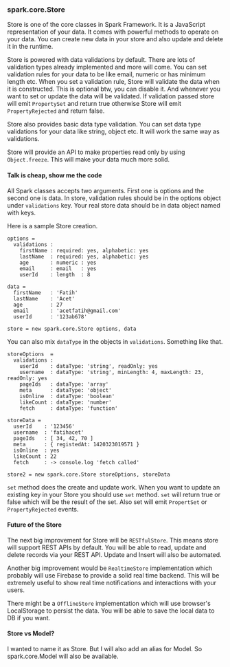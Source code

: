 ### spark.core.Store

Store is one of the core classes in Spark Framework. It is a JavaScript representation of your data. It comes with powerful methods to operate on your data. You can create new data in your store and also update and delete it in the runtime.

Store is powered with data validations by default. There are lots of validation types already implemented and more will come. You can set validation rules for your data to be like email, numeric or has minimum length etc. When you set a validation rule, Store will validate the data when it is constructed. This is optional btw, you can disable it. And whenever you want to set or update the data will be validated. If validation passed store will emit `PropertySet` and return true otherwise Store will emit `PropertyRejected` and return false.

Store also provides basic data type validation. You can set data type validations for your data like string, object etc. It will work the same way as validations.

Store will provide an API to make properties read only by using `Object.freeze`. This will make your data much more solid.

#### Talk is cheap, show me the code
All Spark classes accepts two arguments. First one is options and the second one is data. In store, validation rules should be in the options object under `validations` key. Your real store data should be in data object named with keys.

Here is a sample Store creation.

```
options =
  validations :
    firstName : required: yes, alphabetic: yes
    lastName  : required: yes, alphabetic: yes
    age       : numeric : yes
    email     : email   : yes
    userId    : length  : 8

data =
  firstName   : 'Fatih'
  lastName    : 'Acet'
  age         : 27
  email       : 'acetfatih@gmail.com'
  userId      : '123ab678'

store = new spark.core.Store options, data
```

You can also mix `dataType` in the objects in `validations`. Something like that.

```
storeOptions  =
  validations :
    userId    : dataType: 'string', readOnly: yes
    username  : dataType: 'string', minLength: 4, maxLength: 23, readOnly: yes
    pageIds   : dataType: 'array'
    meta      : dataType: 'object'
    isOnline  : dataType: 'boolean'
    likeCount : dataType: 'number'
    fetch     : dataType: 'function'

storeData =
  userId    : '123456'
  username  : 'fatihacet'
  pageIds   : [ 34, 42, 70 ]
  meta      : { registedAt: 1420323019571 }
  isOnline  : yes
  likeCount : 22
  fetch     : -> console.log 'fetch called'

store2 = new spark.core.Store storeOptions, storeData
```

`set` method does the create and update work. When you want to update an existing key in your Store you should use `set` method. `set` will return true or false which will be the result of the set. Also set will emit `PropertSet` or `PropertyRejected` events.


#### Future of the Store
The next big improvement for Store will be `RESTfulStore`. This means store will support REST APIs by default. You will be able to read, update and delete records via your REST API. Update and Insert will also be automated.

Another big improvement would be `RealtimeStore` implementation which probably will use Firebase to provide a solid real time backend. This will be extremely useful to show real time notifications and interactions with your users.

There might be a `OfflineStore` implementation which will use browser's LocalStorage to persist the data. You will be able to save the local data to DB if you want.


#### Store vs Model?
I wanted to name it as Store. But I will also add an alias for Model. So spark.core.Model will also be available.
